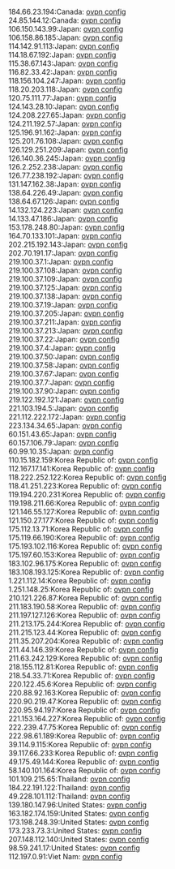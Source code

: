 184.66.23.194:Canada: [ovpn config](vpn/184_66_23_194.ovpn)  
24.85.144.12:Canada: [ovpn config](vpn/24_85_144_12.ovpn)  
106.150.143.99:Japan: [ovpn config](vpn/106_150_143_99.ovpn)  
106.158.86.185:Japan: [ovpn config](vpn/106_158_86_185.ovpn)  
114.142.91.113:Japan: [ovpn config](vpn/114_142_91_113.ovpn)  
114.18.67.192:Japan: [ovpn config](vpn/114_18_67_192.ovpn)  
115.38.67.143:Japan: [ovpn config](vpn/115_38_67_143.ovpn)  
116.82.33.42:Japan: [ovpn config](vpn/116_82_33_42.ovpn)  
118.156.104.247:Japan: [ovpn config](vpn/118_156_104_247.ovpn)  
118.20.203.118:Japan: [ovpn config](vpn/118_20_203_118.ovpn)  
120.75.111.77:Japan: [ovpn config](vpn/120_75_111_77.ovpn)  
124.143.28.10:Japan: [ovpn config](vpn/124_143_28_10.ovpn)  
124.208.227.65:Japan: [ovpn config](vpn/124_208_227_65.ovpn)  
124.211.192.57:Japan: [ovpn config](vpn/124_211_192_57.ovpn)  
125.196.91.162:Japan: [ovpn config](vpn/125_196_91_162.ovpn)  
125.201.76.108:Japan: [ovpn config](vpn/125_201_76_108.ovpn)  
126.129.251.209:Japan: [ovpn config](vpn/126_129_251_209.ovpn)  
126.140.36.245:Japan: [ovpn config](vpn/126_140_36_245.ovpn)  
126.2.252.238:Japan: [ovpn config](vpn/126_2_252_238.ovpn)  
126.77.238.192:Japan: [ovpn config](vpn/126_77_238_192.ovpn)  
131.147.162.38:Japan: [ovpn config](vpn/131_147_162_38.ovpn)  
138.64.226.49:Japan: [ovpn config](vpn/138_64_226_49.ovpn)  
138.64.67.126:Japan: [ovpn config](vpn/138_64_67_126.ovpn)  
14.132.124.223:Japan: [ovpn config](vpn/14_132_124_223.ovpn)  
14.133.47.186:Japan: [ovpn config](vpn/14_133_47_186.ovpn)  
153.178.248.80:Japan: [ovpn config](vpn/153_178_248_80.ovpn)  
164.70.133.101:Japan: [ovpn config](vpn/164_70_133_101.ovpn)  
202.215.192.143:Japan: [ovpn config](vpn/202_215_192_143.ovpn)  
202.70.191.17:Japan: [ovpn config](vpn/202_70_191_17.ovpn)  
219.100.37.1:Japan: [ovpn config](vpn/219_100_37_1.ovpn)  
219.100.37.108:Japan: [ovpn config](vpn/219_100_37_108.ovpn)  
219.100.37.109:Japan: [ovpn config](vpn/219_100_37_109.ovpn)  
219.100.37.125:Japan: [ovpn config](vpn/219_100_37_125.ovpn)  
219.100.37.138:Japan: [ovpn config](vpn/219_100_37_138.ovpn)  
219.100.37.19:Japan: [ovpn config](vpn/219_100_37_19.ovpn)  
219.100.37.205:Japan: [ovpn config](vpn/219_100_37_205.ovpn)  
219.100.37.211:Japan: [ovpn config](vpn/219_100_37_211.ovpn)  
219.100.37.213:Japan: [ovpn config](vpn/219_100_37_213.ovpn)  
219.100.37.22:Japan: [ovpn config](vpn/219_100_37_22.ovpn)  
219.100.37.4:Japan: [ovpn config](vpn/219_100_37_4.ovpn)  
219.100.37.50:Japan: [ovpn config](vpn/219_100_37_50.ovpn)  
219.100.37.58:Japan: [ovpn config](vpn/219_100_37_58.ovpn)  
219.100.37.67:Japan: [ovpn config](vpn/219_100_37_67.ovpn)  
219.100.37.7:Japan: [ovpn config](vpn/219_100_37_7.ovpn)  
219.100.37.90:Japan: [ovpn config](vpn/219_100_37_90.ovpn)  
219.122.192.121:Japan: [ovpn config](vpn/219_122_192_121.ovpn)  
221.103.194.5:Japan: [ovpn config](vpn/221_103_194_5.ovpn)  
221.112.222.172:Japan: [ovpn config](vpn/221_112_222_172.ovpn)  
223.134.34.65:Japan: [ovpn config](vpn/223_134_34_65.ovpn)  
60.151.43.65:Japan: [ovpn config](vpn/60_151_43_65.ovpn)  
60.157.106.79:Japan: [ovpn config](vpn/60_157_106_79.ovpn)  
60.99.10.35:Japan: [ovpn config](vpn/60_99_10_35.ovpn)  
110.15.182.159:Korea Republic of: [ovpn config](vpn/110_15_182_159.ovpn)  
112.167.17.141:Korea Republic of: [ovpn config](vpn/112_167_17_141.ovpn)  
118.222.252.122:Korea Republic of: [ovpn config](vpn/118_222_252_122.ovpn)  
118.41.251.223:Korea Republic of: [ovpn config](vpn/118_41_251_223.ovpn)  
119.194.220.231:Korea Republic of: [ovpn config](vpn/119_194_220_231.ovpn)  
119.198.211.66:Korea Republic of: [ovpn config](vpn/119_198_211_66.ovpn)  
121.146.55.127:Korea Republic of: [ovpn config](vpn/121_146_55_127.ovpn)  
121.150.27.177:Korea Republic of: [ovpn config](vpn/121_150_27_177.ovpn)  
175.112.13.71:Korea Republic of: [ovpn config](vpn/175_112_13_71.ovpn)  
175.119.66.190:Korea Republic of: [ovpn config](vpn/175_119_66_190.ovpn)  
175.193.102.116:Korea Republic of: [ovpn config](vpn/175_193_102_116.ovpn)  
175.197.60.153:Korea Republic of: [ovpn config](vpn/175_197_60_153.ovpn)  
183.102.96.175:Korea Republic of: [ovpn config](vpn/183_102_96_175.ovpn)  
183.108.193.125:Korea Republic of: [ovpn config](vpn/183_108_193_125.ovpn)  
1.221.112.14:Korea Republic of: [ovpn config](vpn/1_221_112_14.ovpn)  
1.251.148.25:Korea Republic of: [ovpn config](vpn/1_251_148_25.ovpn)  
210.121.226.87:Korea Republic of: [ovpn config](vpn/210_121_226_87.ovpn)  
211.183.190.58:Korea Republic of: [ovpn config](vpn/211_183_190_58.ovpn)  
211.197.127.126:Korea Republic of: [ovpn config](vpn/211_197_127_126.ovpn)  
211.213.175.244:Korea Republic of: [ovpn config](vpn/211_213_175_244.ovpn)  
211.215.123.44:Korea Republic of: [ovpn config](vpn/211_215_123_44.ovpn)  
211.35.207.204:Korea Republic of: [ovpn config](vpn/211_35_207_204.ovpn)  
211.44.146.39:Korea Republic of: [ovpn config](vpn/211_44_146_39.ovpn)  
211.63.242.129:Korea Republic of: [ovpn config](vpn/211_63_242_129.ovpn)  
218.155.112.81:Korea Republic of: [ovpn config](vpn/218_155_112_81.ovpn)  
218.54.33.71:Korea Republic of: [ovpn config](vpn/218_54_33_71.ovpn)  
220.122.45.6:Korea Republic of: [ovpn config](vpn/220_122_45_6.ovpn)  
220.88.92.163:Korea Republic of: [ovpn config](vpn/220_88_92_163.ovpn)  
220.90.219.47:Korea Republic of: [ovpn config](vpn/220_90_219_47.ovpn)  
220.95.94.197:Korea Republic of: [ovpn config](vpn/220_95_94_197.ovpn)  
221.153.164.227:Korea Republic of: [ovpn config](vpn/221_153_164_227.ovpn)  
222.239.47.75:Korea Republic of: [ovpn config](vpn/222_239_47_75.ovpn)  
222.98.61.189:Korea Republic of: [ovpn config](vpn/222_98_61_189.ovpn)  
39.114.9.115:Korea Republic of: [ovpn config](vpn/39_114_9_115.ovpn)  
39.117.66.233:Korea Republic of: [ovpn config](vpn/39_117_66_233.ovpn)  
49.175.49.144:Korea Republic of: [ovpn config](vpn/49_175_49_144.ovpn)  
58.140.101.164:Korea Republic of: [ovpn config](vpn/58_140_101_164.ovpn)  
101.109.215.65:Thailand: [ovpn config](vpn/101_109_215_65.ovpn)  
184.22.191.122:Thailand: [ovpn config](vpn/184_22_191_122.ovpn)  
49.228.101.112:Thailand: [ovpn config](vpn/49_228_101_112.ovpn)  
139.180.147.96:United States: [ovpn config](vpn/139_180_147_96.ovpn)  
163.182.174.159:United States: [ovpn config](vpn/163_182_174_159.ovpn)  
173.198.248.39:United States: [ovpn config](vpn/173_198_248_39.ovpn)  
173.233.73.3:United States: [ovpn config](vpn/173_233_73_3.ovpn)  
207.148.112.140:United States: [ovpn config](vpn/207_148_112_140.ovpn)  
98.59.241.17:United States: [ovpn config](vpn/98_59_241_17.ovpn)  
112.197.0.91:Viet Nam: [ovpn config](vpn/112_197_0_91.ovpn)  
